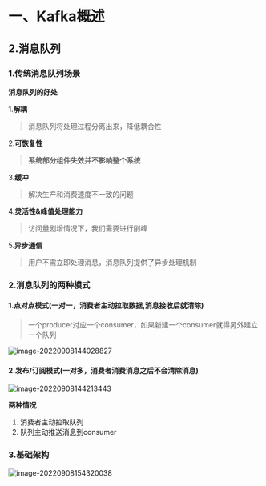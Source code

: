 # 一、Kafka概述

## 2.消息队列

### 1.传统消息队列场景

**消息队列的好处**

1.**解耦**

> 消息队列将处理过程分离出来，降低耦合性

2.**可恢复性**

> **系统部分组件失效并不影响整个系统**

3.**缓冲**

> 解决生产和消费速度不一致的问题

4.**灵活性&峰值处理能力**

> 访问量剧增情况下，我们需要进行削峰

5.**异步通信**

> 用户不需立即处理消息，消息队列提供了异步处理机制

### 2.消息队列的两种模式

#### 1.点对点模式(一对一，消费者主动拉取数据,消息接收后就清除)

> 一个producer对应一个consumer，如果新建一个consumer就得另外建立一个队列

![image-20220908144028827](https://secondlife.oss-cn-qingdao.aliyuncs.com/img/image-20220908144028827.png)

#### 2.发布/订阅模式(一对多，消费者消费消息之后不会清除消息)

![image-20220908144213443](https://secondlife.oss-cn-qingdao.aliyuncs.com/img/image-20220908144213443.png)

**两种情况**

1. 消费者主动拉取队列
2. 队列主动推送消息到consumer

### 3.基础架构

 ![image-20220908154320038](https://secondlife.oss-cn-qingdao.aliyuncs.com/img/image-20220908154320038.png)

